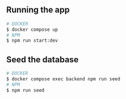 ## Running the app

```bash
# DOCKER
$ docker compose up
# NPM
$ npm run start:dev
```

## Seed the database

```bash
# DOCKER
$ docker compose exec backend npm run seed
# NPM
$ npm run seed
```
